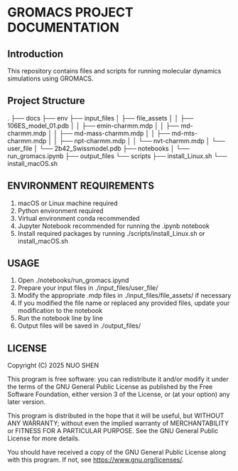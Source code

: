# GROMACS PROJECT DOCUMENTATION

## Introduction

This repository contains files and scripts for running molecular dynamics simulations using GROMACS.

## Project Structure

.
├── docs
├── env
├── input_files
│   ├── file_assets
│   │   ├── 106ES_model_01.pdb
│   │   ├── emin-charmm.mdp
│   │   ├── md-charmm.mdp
│   │   ├── md-mass-charmm.mdp
│   │   ├── md-mts-charmm.mdp
│   │   ├── npt-charmm.mdp
│   │   └── nvt-charmm.mdp
│   └── user_file
│       └── 2b42_Swissmodel.pdb 
├── notebooks
│   └── run_gromacs.ipynb
├── output_files
└── scripts
    ├── install_Linux.sh
    └── install_macOS.sh

## ENVIRONMENT REQUIREMENTS

1. macOS or Linux machine required
2. Python environment required
3. Virtual environment conda recommended
4. Jupyter Notebook recommended for running the .ipynb notebook
5. Install required packages by running ./scripts/install_Linux.sh or install_macOS.sh

## USAGE

1. Open ./notebooks/run_gromacs.ipynd
2. Prepare your input files in ./input_files/user_file/
3. Modify the appropriate .mdp files in ./input_files/file_assets/ if necessary
4. If you modified the file name or replaced any provided files, update your modification to the notebook
5. Run the notebook line by line
6. Output files will be saved in ./output_files/

## LICENSE

Copyright (C) 2025 NUO SHEN

This program is free software: you can redistribute it and/or modify
it under the terms of the GNU General Public License as published by
the Free Software Foundation, either version 3 of the License, or
(at your option) any later version.

This program is distributed in the hope that it will be useful,
but WITHOUT ANY WARRANTY; without even the implied warranty of
MERCHANTABILITY or FITNESS FOR A PARTICULAR PURPOSE. See the
GNU General Public License for more details.

You should have received a copy of the GNU General Public License
along with this program. If not, see <https://www.gnu.org/licenses/>.